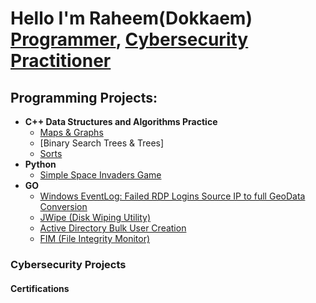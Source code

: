 <h1>Hello I'm Raheem(Dokkaem) <br/><a href="https://github.com/Dokkaem/">Programmer</a>, <a href ="https://www.linkedin.com/in/raheem-moore-063a42172/">Cybersecurity Practitioner</a></h1>

<h2> Programming Projects:</h2>

- <b> C++ Data Structures and Algorithms Practice </b>
  - [Maps & Graphs](https://github.com/Dokkaem/CityTimes)
  - [Binary Search Trees & Trees]
  - [Sorts](https://github.com/Dokkaem/Class-Sorting)
- <b> Python </b>
  - [Simple Space Invaders Game](https://github.com/Dokkaem/Python)
- <b>GO</b>
  - [Windows EventLog: Failed RDP Logins Source IP to full GeoData Conversion](https://github.com/joshmadakor1/Sentinel-Lab)
  - [JWipe (Disk Wiping Utility)](https://github.com/joshmadakor1/Jwipe.PowerShell)
  - [Active Directory Bulk User Creation](https://github.com/joshmadakor1/AD_PS)
  - [FIM (File Integrity Monitor)](https://github.com/joshmadakor1/PowerShell-Integrity-FIM)


 <h3> Cybersecurity Projects </h3>
 <h4> Certifications </h4>



